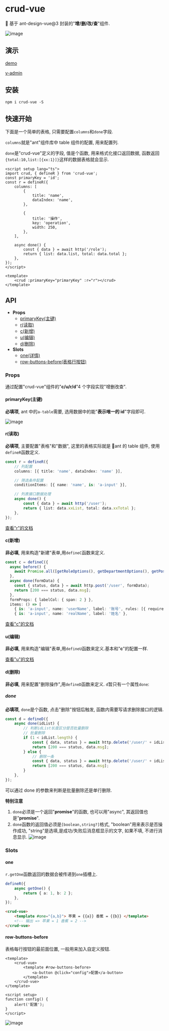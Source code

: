# crud-vue

🚀 基于 ant-design-vue@3 封装的"**增/删/改/查**"组件.

![image](https://user-images.githubusercontent.com/8264787/181182787-ecde9c22-0e2d-4bad-ba8a-9ef727cdfcad.png)

## 演示

[demo](https://crud-vue-topaz.vercel.app/)

[v-admin](https://v-admin-sage.vercel.app/)

## 安装

```shell
npm i crud-vue -S
```

## 快速开始

下面是一个简单的表格, 只需要配置`columns`和`done`字段.

`columns`就是"ant"组件库中 table 组件的配置, 用来配置列.

`done`是"crud-vue"定义的字段, 值是个函数, 用来格式化接口返回数据, 函数返回`{total:10,list:[{xx:1}]}`这样的数据表格就会显示.

```vue
<script setup lang="ts">
import crud, { defineR } from 'crud-vue';
const primaryKey = 'id';
const r = defineR({
    columns: [
        {
            title: 'name',
            dataIndex: 'name',
        },

        {
            title: '操作',
            key: 'operation',
            width: 250,
        },
    ],

    async done() {
        const { data } = await http('/role');
        return { list: data.list, total: data.total };
    },
});
</script>

<template>
    <crud :primaryKey="primaryKey" :r="r"></crud>
</template>
```

## API

-   **Props**
    -   [primaryKey(主键)](#primarykey主键)
    -   [r(读取)](#r读取)
    -   [c(新增)](#c新增)
    -   [u(编辑)](#u编辑)
    -   [d(删除)](#d删除)
-   **Slots**
    -   [one(详情)](#one)
    -   [row-buttons-before(表格行按钮)](#row-buttons-before)

### Props

通过配置"crud-vue"组件的"**c/u/r/d**"4 个字段实现"增删改查".

#### primaryKey(主键)

**必填项**, ant 中的`a-table`需要, 选用数据中的能"**表示唯一的 id**"字段即可.

![image](https://user-images.githubusercontent.com/8264787/181693782-c4680197-4e26-49e9-bc94-ee86aaa150c9.png)

#### r(读取)

**必填项**, 主要配置"表格"和"数据", 这里的表格实际就是 🐜ant 的 table 组件, 使用`defineR`函数定义.

```typescript
const r = defineR({
    // 列配置
    columns: [{ title: 'name', dataIndex: 'name' }],

    // 筛选条件配置
    conditionItems: [{ name: 'name', is: 'a-input' }],

    // 列表接口数据处理
    async done() {
        const { data } = await http('/user');
        return { list: data.xxList, total: data.xxTotal };
    },
});
```

[查看"r"的文档](./docs/r.md)

#### c(新增)

**非必填**, 用来构造"新建"表单,用`defineC`函数来定义.

```typescript
const c = defineC({
  async before() {
    await Promise.all([getRoleOptions(), getDepartmentOptions(), getPositionOptions()]);
  },
  async done(formData) {
    const { status, data } = await http.post('/user', formData);
    return [200 === status, data.msg];
  },
  formProps: { labelCol: { span: 2 } },
  items: () => [
    { is: 'a-input', name: 'userName', label: '账号', rules: [{ required: true, message: '必填项' }] },
    { is: 'a-input', name: 'realName', label: '姓名' },
```

[查看"c"的文档](./docs/c.md)

#### u(编辑)

**非必填**, 用来构造"编辑"表单,用`defineU`函数来定义.基本和"**c**"的配置一样.

[查看"u"的文档](./docs/u.md)

#### d(删除)

**非必填**, 用来配置"删除操作",用`defineD`函数来定义. `d`暂只有一个属性`done`:

##### done

**必填项**, `done`是个函数, 点击"删除"按钮后触发, 函数内需要写请求删除接口的逻辑.

```typescript
const d = defineD({
    async done(idList) {
        // 判断idList长度区分是否批量删除
        // 批量删除
        if (1 < idList.length) {
            const { data, status } = await http.delete('/user/' + idList.join(','));
            return [200 === status, data.msg];
        } else {
            // 删除一条
            const { data, status } = await http.delete('/user/' + idList[0]);
            return [200 === status, data.msg];
        }
    },
});
```

可以通过 done 的参数来判断是批量删除还是单行删除.

**特别注意**

1. `done`必须是一个返回"**promise**"的函数, 也可以用"async", 其返回值也是"**promise**".
2. `done`函数的返回值必须是`[boolean,string?]`格式, "boolean"用来表示是否操作成功, "string"是选填,是成功/失败后消息框显示的文字, 如果不填, 不进行消息显示.
   ![image](https://user-images.githubusercontent.com/8264787/181669190-7e374ccf-0a5e-4680-9fa3-83344fedb296.png)

### Slots

#### one

`r.getOne`函数返回的数据会被传递到`one`插槽上.

```typescript
defineR({
    async getOne() {
        return { a: 1, b: 2 };
    },
});
```

```html
<crud-vue>
    <template #one="{a,b}"> 苹果 = {{a}} 香蕉 = {{b}} </template>
    <!-- 输出 => 苹果 = 1 香蕉 = 2 -->
</crud-vue>
```

#### row-buttons-before

表格每行按钮的最前面位置, 一般用来加入自定义按钮.

```vue
<template>
    <crud-vue>
        <template #row-buttons-before>
            <a-button @click="config">配置</a-button>
        </template>
    </crud-vue>
</template>

<script setup>
function config() {
    alert('配置');
}
</script>
```

![image](https://user-images.githubusercontent.com/8264787/182507703-34bfeb98-d424-43de-a563-b644ecd8ce8b.png)
